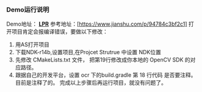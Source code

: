 ### Demo运行说明

Demo地址： **[LPR](https://github.com/AleynP/LPR)**
参考地址：[https://www.jianshu.com/p/94784c3bf2c1]
打开项目肯定会报编译错误，要做以下修改：
1. 用AS打开项目
2. 下载NDK-r14b,设置项目,在Projcet Strutrue 中设置 NDK位置
3. 先修改 CMakeLists.txt 文件， 把第19行修改成你本地的 OpenCV SDK 的对应路径。
4. 跟据自己的开发平台，设置 ocr 下的build.gradle  第 18 行代码 是否要注释。目前是注释了的。
完成以上步骤后再运行项目，就没有问题了。


